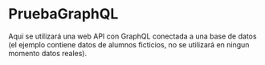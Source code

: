 # PruebaGraphQL
Aqui se utilizará una web API con GraphQL conectada a una base de datos (el ejemplo contiene datos de alumnos ficticios, no se utilizará en ningun momento datos reales).
